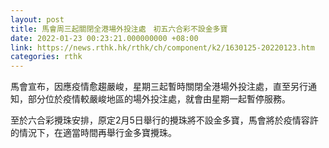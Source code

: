 ```yaml
---
layout: post
title: 馬會周三起關閉全港場外投注處　初五六合彩不設金多寶
date: 2022-01-23 00:23:21.000000000 +08:00
link: https://news.rthk.hk/rthk/ch/component/k2/1630125-20220123.htm
categories: rthk
---
```


馬會宣布，因應疫情愈趨嚴峻，星期三起暫時關閉全港場外投注處，直至另行通知，部分位於疫情較嚴峻地區的場外投注處，就會由星期一起暫停服務。

至於六合彩攪珠安排，原定2月5日舉行的攪珠將不設金多寶，馬會將於疫情容許的情況下，在適當時間再舉行金多寶攪珠。
